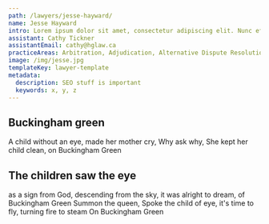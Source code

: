 ```yaml
---
path: /lawyers/jesse-hayward/
name: Jesse Hayward
intro: Lorem ipsum dolor sit amet, consectetur adipiscing elit. Nunc efficitur condimentum nisl. Duis sit amet dignissim nisi. Aenean egestas, nunc quis blandit faucibus, velit ipsum accumsan arcu, vitae vehicula nunc urna eget risus. Integer sollicitudin a velit sit amet molestie. Nulla malesuada nisi tortor, ut ultricies nulla fermentum eu. Sed et dolor vitae nulla aliquet viverra eget vel diam.
assistant: Cathy Tickner
assistantEmail: cathy@hglaw.ca
practiceAreas: Arbitration, Adjudication, Alternative Dispute Resolution, Administrative Law, Civil Litigation
image: /img/jesse.jpg
templateKey: lawyer-template
metadata:
  description: SEO stuff is important
  keywords: x, y, z
---
```


## Buckingham green

A child without an eye, made her mother cry, Why ask why, She kept her child clean, on Buckingham Green

## The children saw the eye
as a sign from God, descending from the sky, it was alright to dream, of Buckingham Green
Summon the queen, Spoke the child of eye, it's time to fly, turning fire to steam
On Buckingham Green

